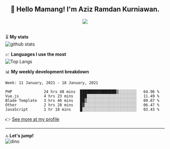 <h2 align="center">👋 Hello Mamang! I'm Aziz Ramdan Kurniawan.</h2>  
<p align="center">
  <img src="https://komarev.com/ghpvc/?username=azizramdan"> <br><br>
</p>
    
⏳ **My stats**  
![github stats](https://github-readme-stats.vercel.app/api?username=azizramdan&show_icons=true&count_private=true&title_color=000&hide_border=true&hide_title=true)  

📈 **Languages I use the most**  
![Top Langs](https://github-readme-stats.vercel.app/api/top-langs/?username=azizramdan&layout=compact&langs_count=6&hide=tsql&hide_border=true&hide_title=true&exclude_repo=Futsal-Go,Futsal-Go-Admin,Sistem-Informasi-Sensus-Harian-Rawat-Inap)  

📊 **My weekly development breakdown**
<!--START_SECTION:waka-->
```text
Week: 11 January, 2021 - 18 January, 2021

PHP              24 hrs 48 mins  ████████████████▒░░░░░░░░   64.96 % 
Vue.js           4 hrs 23 mins   ███░░░░░░░░░░░░░░░░░░░░░░   11.49 % 
Blade Template   3 hrs 46 mins   ██▒░░░░░░░░░░░░░░░░░░░░░░   09.87 % 
Other            2 hrs 28 mins   █▓░░░░░░░░░░░░░░░░░░░░░░░   06.47 % 
JavaScript       1 hr 18 mins    █░░░░░░░░░░░░░░░░░░░░░░░░   03.43 % 
```
<!--END_SECTION:waka-->
👉 [See more at my profile](https://wakatime.com/@azizramdan)
***
🔝 **Let's jump!**  
![dino](https://raw.githubusercontent.com/azizramdan/azizramdan/master/dino.gif)  
